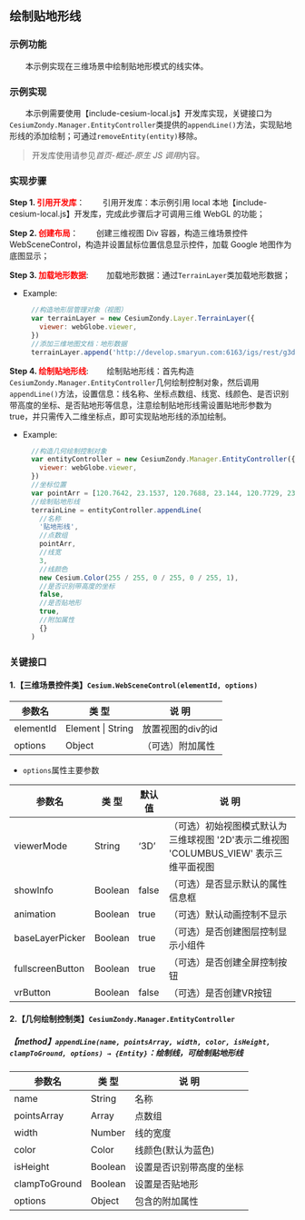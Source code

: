 ## 绘制贴地形线

### 示例功能

&ensp;&ensp;&ensp;&ensp;本示例实现在三维场景中绘制贴地形模式的线实体。

### 示例实现

&ensp;&ensp;&ensp;&ensp;本示例需要使用【include-cesium-local.js】开发库实现，关键接口为`CesiumZondy.Manager.EntityController`类提供的`appendLine()`方法，实现贴地形线的添加绘制；可通过`removeEntity(entity)`移除。

> 开发库使用请参见*首页-概述-原生 JS 调用*内容。

### 实现步骤

**Step 1. <font color=red>引用开发库</font>**：
&ensp;&ensp;&ensp;&ensp;引用开发库：本示例引用 local 本地【include-cesium-local.js】开发库，完成此步骤后才可调用三维 WebGL 的功能；

**Step 2. <font color=red>创建布局</font>**：
&ensp;&ensp;&ensp;&ensp;创建三维视图 Div 容器，构造三维场景控件 WebSceneControl，构造并设置鼠标位置信息显示控件，加载 Google 地图作为底图显示；

**Step 3. <font color=red>加载地形数据</font>**:
&ensp;&ensp;&ensp;&ensp;加载地形数据：通过`TerrainLayer`类加载地形数据；

- Example:
  ```javascript
    //构造地形层管理对象（视图）
    var terrainLayer = new CesiumZondy.Layer.TerrainLayer({
      viewer: webGlobe.viewer,
    })
    //添加三维地图文档：地形数据
    terrainLayer.append('http://develop.smaryun.com:6163/igs/rest/g3d/terrain', {})
  ```

**Step 4. <font color=red>绘制贴地形线</font>**:
&ensp;&ensp;&ensp;&ensp;绘制贴地形线：首先构造`CesiumZondy.Manager.EntityController`几何绘制控制对象，然后调用`appendLine()`方法，设置信息：线名称、坐标点数组、线宽、线颜色、是否识别带高度的坐标、是否贴地形等信息，注意绘制贴地形线需设置贴地形参数为 true，并只需传入二维坐标点，即可实现贴地形线的添加绘制。

- Example:

  ```javascript
    //构造几何绘制控制对象
    var entityController = new CesiumZondy.Manager.EntityController({
      viewer: webGlobe.viewer,
    })
    //坐标位置
    var pointArr = [120.7642, 23.1537, 120.7688, 23.144, 120.7729, 23.1356, 120.7776, 23.1259]
    //绘制贴地形线
    terrainLine = entityController.appendLine(
      //名称
      '贴地形线',
      //点数组
      pointArr,
      //线宽
      3,
      //线颜色
      new Cesium.Color(255 / 255, 0 / 255, 0 / 255, 1),
      //是否识别带高度的坐标
      false,
      //是否贴地形
      true,
      //附加属性
      {}
    )
  ```

### 关键接口

#### 1.【三维场景控件类】`Cesium.WebSceneControl(elementId, options)`

| 参数名    | 类 型             | 说 明             |
| --------- | ----------------- | ----------------- |
| elementId | Element \| String | 放置视图的div的id |
| options   | Object            | （可选）附加属性  |

* `options`属性主要参数

| 参数名           | 类 型   | 默认值 | 说 明                                                        |
| ---------------- | ------- | -------- | ------------------------------------------------------------ |
| viewerMode       | String  | ‘3D’   | （可选）初始视图模式默认为三维球视图 '2D'表示二维视图 'COLUMBUS_VIEW' 表示三维平面视图 |
| showInfo         | Boolean | false  | （可选）是否显示默认的属性信息框                             |
| animation        | Boolean | true   | （可选）默认动画控制不显示                                   |
| baseLayerPicker  | Boolean | true   | （可选）是否创建图层控制显示小组件                           |
| fullscreenButton | Boolean | true   | （可选）是否创建全屏控制按钮                                 |
| vrButton         | Boolean | false  | （可选）是否创建VR按钮                                       |

#### 2.【几何绘制控制类】`CesiumZondy.Manager.EntityController`

##### 【method】`appendLine(name, pointsArray, width, color, isHeight, clampToGround, options) → {Entity}`：绘制线，可绘制贴地形线

| 参数名        | 类 型   | 说 明                    |
| ------------- | ------- | ------------------------ |
| name          | String  | 名称                     |
| pointsArray   | Array   | 点数组                   |
| width         | Number  | 线的宽度                 |
| color         | Color   | 线颜色(默认为蓝色)       |
| isHeight      | Boolean | 设置是否识别带高度的坐标 |
| clampToGround | Boolean | 设置是否贴地形           |
| options       | Object  | 包含的附加属性           |
